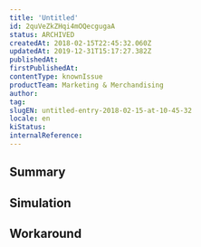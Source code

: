 ```yaml
---
title: 'Untitled'
id: 2quVeZkZHqi4mOQecgugaA
status: ARCHIVED
createdAt: 2018-02-15T22:45:32.060Z
updatedAt: 2019-12-31T15:17:27.382Z
publishedAt: 
firstPublishedAt: 
contentType: knownIssue
productTeam: Marketing & Merchandising
author: 
tag: 
slugEN: untitled-entry-2018-02-15-at-10-45-32
locale: en
kiStatus: 
internalReference: 
---
```


## Summary



## Simulation



## Workaround



